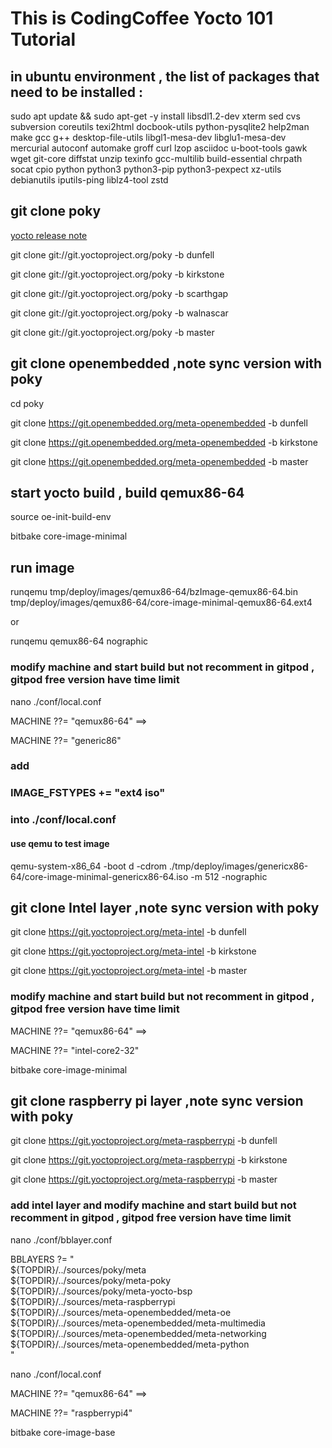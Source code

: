 #  This is CodingCoffee Yocto 101 Tutorial

##  in ubuntu environment , the list of packages that need to be installed :

sudo apt update && sudo apt-get -y install libsdl1.2-dev xterm sed cvs subversion coreutils texi2html docbook-utils python-pysqlite2 help2man make gcc g++ desktop-file-utils libgl1-mesa-dev libglu1-mesa-dev mercurial autoconf automake groff curl lzop asciidoc u-boot-tools gawk wget git-core diffstat unzip texinfo gcc-multilib build-essential chrpath socat cpio python python3 python3-pip python3-pexpect xz-utils debianutils iputils-ping liblz4-tool zstd


##  git clone poky
[yocto release note](https://www.yoctoproject.org/development/releases/)

git clone git://git.yoctoproject.org/poky -b dunfell

git clone git://git.yoctoproject.org/poky -b kirkstone

git clone git://git.yoctoproject.org/poky -b scarthgap

git clone git://git.yoctoproject.org/poky -b walnascar

git clone git://git.yoctoproject.org/poky -b master


## git clone openembedded ,note sync version with poky

cd poky 

git clone https://git.openembedded.org/meta-openembedded -b dunfell

git clone https://git.openembedded.org/meta-openembedded -b kirkstone

git clone https://git.openembedded.org/meta-openembedded -b master


##  start yocto build , build qemux86-64
source oe-init-build-env

bitbake core-image-minimal   

##  run image 
runqemu tmp/deploy/images/qemux86-64/bzImage-qemux86-64.bin tmp/deploy/images/qemux86-64/core-image-minimal-qemux86-64.ext4

or 

runqemu qemux86-64 nographic

###  modify machine and start build but not recomment in gitpod , gitpod free version have time limit 

nano ./conf/local.conf 

MACHINE ??= "qemux86-64"  ==>

MACHINE ??= "generic86"

### add 
### IMAGE_FSTYPES += "ext4 iso"  
### into ./conf/local.conf

####  use qemu to test image 

qemu-system-x86_64 -boot d -cdrom ./tmp/deploy/images/genericx86-64/core-image-minimal-genericx86-64.iso -m 512 -nographic

##  git clone Intel layer ,note sync version with poky

git clone https://git.yoctoproject.org/meta-intel -b dunfell

git clone https://git.yoctoproject.org/meta-intel -b kirkstone

git clone https://git.yoctoproject.org/meta-intel -b master

###  modify machine and start build but not recomment in gitpod , gitpod free version have time limit 

MACHINE ??= "qemux86-64"  ==>

MACHINE ??= "intel-core2-32"

bitbake core-image-minimal

##  git clone raspberry pi layer ,note sync version with poky


git clone https://git.yoctoproject.org/meta-raspberrypi -b dunfell

git clone https://git.yoctoproject.org/meta-raspberrypi -b kirkstone

git clone https://git.yoctoproject.org/meta-raspberrypi -b master

###  add intel layer and modify machine and start build but not recomment in gitpod , gitpod free version have time limit 

nano ./conf/bblayer.conf 

BBLAYERS ?= " \
  ${TOPDIR}/../sources/poky/meta \
  ${TOPDIR}/../sources/poky/meta-poky \
  ${TOPDIR}/../sources/poky/meta-yocto-bsp \
  ${TOPDIR}/../sources/meta-raspberrypi \
  ${TOPDIR}/../sources/meta-openembedded/meta-oe \
  ${TOPDIR}/../sources/meta-openembedded/meta-multimedia \
  ${TOPDIR}/../sources/meta-openembedded/meta-networking \
  ${TOPDIR}/../sources/meta-openembedded/meta-python \
  "

nano ./conf/local.conf 

MACHINE ??= "qemux86-64"  ==>

MACHINE ??= "raspberrypi4"

bitbake core-image-base

